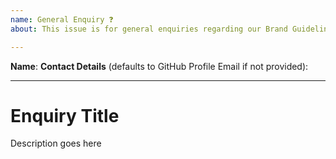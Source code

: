 ```yaml
---
name: General Enquiry ❓
about: This issue is for general enquiries regarding our Brand Guidelines

---
```


**Name**: 
**Contact Details** (defaults to GitHub Profile Email if not provided): 

---

# Enquiry Title

Description goes here
